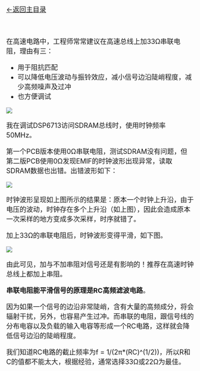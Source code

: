 [<font size=4>←返回主目录<font>](../README.md)
</br></br></br>

在高速电路中，工程师常常建议在高速总线上加33Ω串联电阻，理由有三：

- 用于阻抗匹配
- 可以降低电压波动与振铃效应，减小信号边沿陡峭程度，减少高频噪声及过冲
- 也方便调试

![][33R]

我在调试DSP6713访问SDRAM总线时，使用时钟频率50MHz。

第一个PCB版本使用0Ω串联电阻，测试SDRAM没有问题，但第二版PCB使用0Ω发现EMIF的时钟波形出现异常，读取SDRAM数据也出错。出错波形如下：

![][tek0001]

时钟波形呈现如上图所示的结果是：原本一个时钟上升沿，由于电压的波动，时钟存在多个上升沿（如上图），因此会造成原本一次采样的地方变成多次采样，时序就错了。

加上33Ω的串联电阻后，时钟波形变得平滑，如下图。

![][tek0002]

由此可见，加与不加串阻对信号还是有影响的！推荐在高速时钟总线上都加上串阻。

__串联电阻能平滑信号的原理是RC高频滤波电路__。

因为如果一个信号的边沿非常陡峭，含有大量的高频成分，将会辐射干扰，另外，也容易产生过冲。而串联的电阻，跟信号线的分布电容以及负载的输入电容等形成一个RC电路，这样就会降低信号边沿的陡峭程度。

我们知道RC电路的截止频率为f = 1/(2π*(RC)^(1/2))，所以R和C的值都不能太大，根据经验，通常选择33Ω或22Ω为最佳。





[33R]:../images/高频总线上的串阻问题/33R.png
[tek0001]:../images/高频总线上的串阻问题/tek0001.png
[tek0002]:../images/高频总线上的串阻问题/tek0002.png

